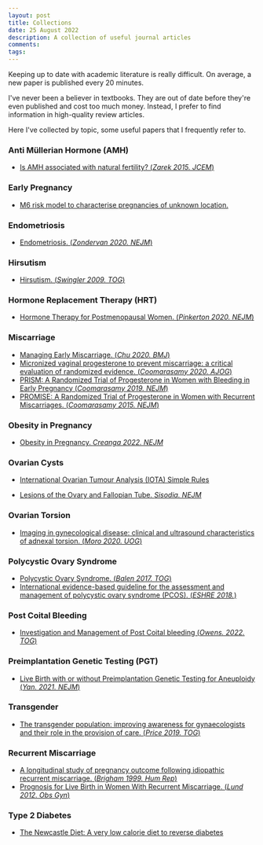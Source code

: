 ```yaml
---
layout: post
title: Collections
date: 25 August 2022
description: A collection of useful journal articles
comments:
tags:
---
```


Keeping up to date with academic literature is really difficult. On average, a new paper is published every 20 minutes.

I've never been a believer in textbooks. They are out of date before they're even published and cost too much money. Instead, I prefer to find information in high-quality review articles.

Here I've collected by topic, some useful papers that I frequently refer to.

### Anti Müllerian Hormone (AMH)

- [Is AMH associated with natural fertility? (*Zarek 2015. JCEM*)](https://academic.oup.com/jcem/article/100/11/4215/2836143)

### Early Pregnancy

- [M6 risk model to characterise pregnancies of unknown location.](http://www.earlypregnancycare.co.uk/)

### Endometriosis

- [Endometriosis. (*Zondervan 2020. NEJM*)](https://www.nejm.org/doi/full/10.1056/NEJMra1810764)

### Hirsutism
- [Hirsutism. (*Swingler 2009. TOG*)](https://obgyn.onlinelibrary.wiley.com/doi/10.1576/toag.11.2.101.27483)


### Hormone Replacement Therapy (HRT)

- [Hormone Therapy for Postmenopausal Women. (*Pinkerton 2020. NEJM*)](https://www.bmj.com/content/368/bmj.l6438.abstract)

### Miscarriage

- [Managing Early Miscarriage. (*Chu 2020. BMJ*)](https://sci-hub.st/10.1136/bmj.l6438)
- [Micronized vaginal progesterone to prevent miscarriage: a critical evaluation of randomized evidence. (*Coomarasamy 2020. AJOG*)](https://www.sciencedirect.com/science/article/pii/S0002937819327620)
- [PRISM: A Randomized Trial of Progesterone in Women with Bleeding in Early Pregnancy (*Coomarasamy 2019. NEJM*)](https://www.nejm.org/doi/full/10.1056/NEJMoa1813730)
- [PROMISE: A Randomized Trial of Progesterone in Women with Recurrent Miscarriages. (*Coomarasamy 2015. NEJM*)](https://www.nejm.org/doi/full/10.1056/NEJMoa1504927)

### Obesity in Pregnancy

- [Obesity in Pregnancy. *Creanga 2022. NEJM*](https://www.nejm.org/doi/full/10.1056/NEJMra1801040)

### Ovarian Cysts

- [International Ovarian Tumour Analysis (IOTA) Simple Rules](https://www.iotagroup.org/iota-models-software/iota-simple-rules-and-srrisk-calculator-diagnose-ovarian-cancer)

- [Lesions of the Ovary and Fallopian Tube. *Sisodia. NEJM*](https://www.nejm.org/doi/full/10.1056/NEJMra2108956?query=TOC&cid=NEJM+eToc%2C+August+25%2C+2022+DM1379474_NEJM_Non_Subscriber&bid=1131227536)

### Ovarian Torsion

- [Imaging in gynecological disease: clinical and ultrasound characteristics of adnexal torsion. (*Moro 2020. UOG*)](https://obgyn.onlinelibrary.wiley.com/doi/10.1002/uog.21981)

### Polycystic Ovary Syndrome

- [Polycystic Ovary Syndrome. (*Balen 2017. TOG*)](https://obgyn.onlinelibrary.wiley.com/doi/abs/10.1111/tog.12345)
- [International evidence-based guideline for the assessment and management of polycystic ovary syndrome (PCOS). (*ESHRE 2018.*)](https://www.eshre.eu/Guidelines-and-Legal/Guidelines/Polycystic-Ovary-Syndrome)

### Post Coital Bleeding
- [Investigation and Management of Post Coital bleeding (*Owens. 2022. TOG*)](https://obgyn.onlinelibrary.wiley.com/doi/epdf/10.1111/tog.12780)

### Preimplantation Genetic Testing (PGT)
- [Live Birth with or without Preimplantation Genetic Testing for Aneuploidy (*Yan. 2021. NEJM*)](https://www.nejm.org/doi/full/10.1056/NEJMoa2103613)

### Transgender

- [The transgender population: improving awareness for gynaecologists and their role in the provision of care. (*Price 2019. TOG*)](https://obgyn.onlinelibrary.wiley.com/doi/pdf/10.1111/tog.12521)


### Recurrent Miscarriage

- [A longitudinal study of pregnancy outcome following idiopathic recurrent miscarriage. (*Brigham 1999. Hum Rep*)](https://academic.oup.com/humrep/article/14/11/2868/860040)
- [Prognosis for Live Birth in Women With Recurrent Miscarriage. (*Lund 2012. Obs Gyn*)](https://journals.lww.com/greenjournal/Abstract/2012/01000/Prognosis_for_Live_Birth_in_Women_With_Recurrent.7.aspx)

### Type 2 Diabetes
- [The Newcastle Diet: A very low calorie diet to reverse diabetes](https://www.ncl.ac.uk/magres/research/diabetes/reversal/#publicinformation)



